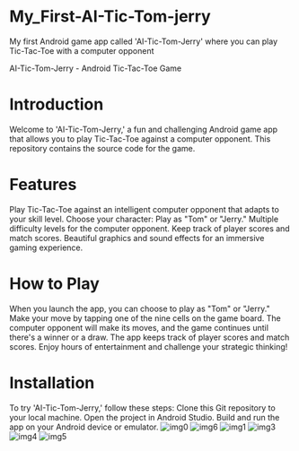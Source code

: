 # My_First-AI-Tic-Tom-jerry
My first Android game app called 'AI-Tic-Tom-Jerry' where you can play Tic-Tac-Toe with a computer opponent

AI-Tic-Tom-Jerry - Android Tic-Tac-Toe Game
# Introduction
Welcome to 'AI-Tic-Tom-Jerry,' a fun and challenging Android game app that allows you to play Tic-Tac-Toe against a computer opponent. This repository contains the source code for the game.

# Features
Play Tic-Tac-Toe against an intelligent computer opponent that adapts to your skill level.
Choose your character: Play as "Tom" or "Jerry."
Multiple difficulty levels for the computer opponent.
Keep track of player scores and match scores.
Beautiful graphics and sound effects for an immersive gaming experience.
# How to Play
When you launch the app, you can choose to play as "Tom" or "Jerry."
Make your move by tapping one of the nine cells on the game board.
The computer opponent will make its moves, and the game continues until there's a winner or a draw.
The app keeps track of player scores and match scores.
Enjoy hours of entertainment and challenge your strategic thinking!
# Installation
To try 'AI-Tic-Tom-Jerry,' follow these steps:
Clone this Git repository to your local machine.
Open the project in Android Studio.
Build and run the app on your Android device or emulator.
![img0](https://github.com/Noor-ulain555/My_First-AI-Tic-Tom-jerry/assets/145388440/110d4e7f-d26a-4856-a7d7-48550915c006)
![img6](https://github.com/Noor-ulain555/My_First-AI-Tic-Tom-jerry/assets/145388440/f800f1b0-fb67-4885-b5e7-4487f2cbed7b)
![img1](https://github.com/Noor-ulain555/My_First-AI-Tic-Tom-jerry/assets/145388440/00a3ccab-fced-4891-8220-a39df0c2705b)
![img3](https://github.com/Noor-ulain555/My_First-AI-Tic-Tom-jerry/assets/145388440/169e4379-bce2-4c30-9d1e-ddb1911148c9)
![img4](https://github.com/Noor-ulain555/My_First-AI-Tic-Tom-jerry/assets/145388440/f6bfe88f-1536-42c4-a565-4d48a3a4c883)
![img5](https://github.com/Noor-ulain555/My_First-AI-Tic-Tom-jerry/assets/145388440/f87b04ef-0d20-491e-9161-6fa2e9e5843a)

